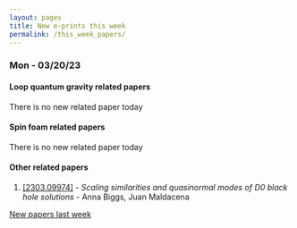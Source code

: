 ```yaml
---
layout: pages
title: New e-prints this week
permalink: /this_week_papers/
---
```




### Mon - 03/20/23

#### Loop quantum gravity related papers

There is no new related paper today 

#### Spin foam related papers

There is no new related paper today 



#### Other related papers

1. [[2303.09974]](https://arxiv.org/abs/2303.09974) - *Scaling similarities and quasinormal modes of D0 black hole solutions* - Anna Biggs, Juan Maldacena






[New papers last week]({{site.url}}/archived/weekly/pre-prints/2023/03/20/archived_weekly_papers.html)